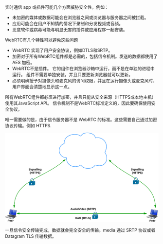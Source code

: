 实时通信 app 或插件可能几个方面威胁安全性。例如：

- 未加密的媒体或数据可能会在浏览器之间或浏览器与服务器之间被拦截。
- 应用可能会在用户不知情的情况下录制和分发视频或音频。
- 恶意软件或病毒可能与明显无害的插件或应用程序一起安装。

WebRTC有几个特性可以避免这些问题

- WebRTC 实现了用户安全协议，例如DTLS和SRTP。
- 加密对于所有WebRTC组件都是必需的，包括信令机制。发送的数据都使用了 AES 加密。
- WebRTC不是插件。 它的组件在浏览器沙箱中运行，而不是在单独的进程中运行。 组件不需要单独安装，并且只要更新浏览器就可以更新。
- 必须明确授予对摄像头和麦克风的访问权限，并且在运行摄像头或麦克风时，用户界面会清楚地显示这一点。


所有WebRTC组件都必须进行加密，并且只能从安全来源（HTTPS或本地主机）使用其JavaScript API。 信令机制不是WebRTC标准定义的，因此要确保使用安全协议。

唯一需要做的是，由于信令服务器不是 WebRTC 的标准。这些需要自己通过加密协议传输。例如 HTTPS.

![](images/securePathways.png)



一旦信令安全传输完成，数据就会完全安全的传输。media 通过 SRTP 协议或者 Datagram TLS 传输数据。